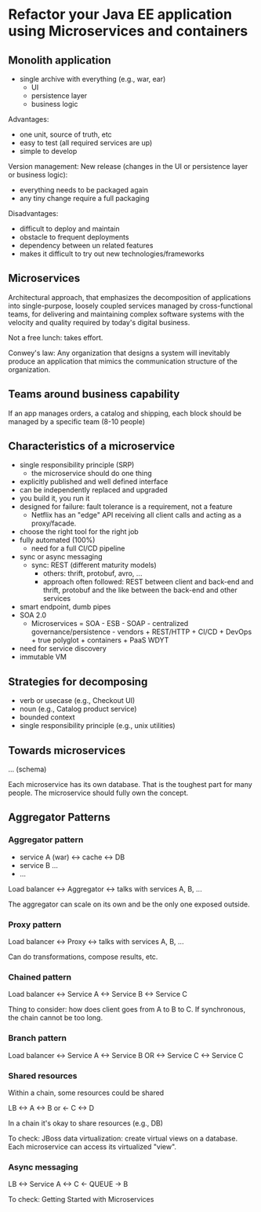 # Refactor your Java EE application using Microservices and containers

## Monolith application
* single archive with everything (e.g., war, ear)
  * UI
  * persistence layer
  * business logic

Advantages:
* one unit, source of truth, etc
* easy to test (all required services are up)
* simple to develop

Version management:
New release (changes in the UI or persistence layer or business logic):
* everything needs to be packaged again
* any tiny change require a full packaging

Disadvantages:
* difficult to deploy and maintain
* obstacle to frequent deployments
* dependency between un related features
* makes it difficult to try out new technologies/frameworks

## Microservices
Architectural approach, that emphasizes the decomposition of applications into single-purpose, loosely coupled services managed by cross-functional teams, for delivering and maintaining complex software systems with the velocity and quality required by today's digital business.

Not a free lunch: takes effort.

Conwey's law:
Any organization that designs a system will inevitably produce an application that mimics the communication structure of the organization.

## Teams around business capability
If an app manages orders, a catalog and shipping, each block should be managed by a specific team (8-10 people)

## Characteristics of a microservice
* single responsibility principle (SRP)
  * the microservice should do one thing
* explicitly published and well defined interface
* can be independently replaced and upgraded
* you build it, you run it
* designed for failure: fault tolerance is a requirement, not a feature
  * Netflix has an "edge" API receiving all client calls and acting as a proxy/facade.
* choose the right tool for the right job
* fully automated (100%)
  * need for a full CI/CD pipeline
* sync or async messaging
  * sync: REST (different maturity models)
    * others: thrift, protobuf, avro, ...
    * approach often followed: REST between client and back-end and thrift, protobuf and the like between the back-end and other services
* smart endpoint, dumb pipes
* SOA 2.0
  * Microservices = SOA - ESB - SOAP - centralized governance/persistence - vendors + REST/HTTP + CI/CD + DevOps + true polyglot + containers + PaaS WDYT
* need for service discovery
* immutable VM

## Strategies for decomposing
* verb or usecase (e.g., Checkout UI)
* noun (e.g., Catalog product service)
* bounded context
* single responsibility principle (e.g., unix utilities)

## Towards microservices

... (schema)

Each microservice has its own database. That is the toughest part for many people. The microservice should fully own the concept.

## Aggregator Patterns

### Aggregator pattern

* service A (war) <-> cache <-> DB
* service B ...
* ...

Load balancer <-> Aggregator <-> talks with services A, B, ...

The aggregator can scale on its own and be the only one exposed outside.

### Proxy pattern

Load balancer <-> Proxy <-> talks with services A, B, ...

Can do transformations, compose results, etc.

### Chained pattern

Load balancer <-> Service A <-> Service B <-> Service C

Thing to consider: how does client goes from A to B to C. If synchronous, the chain cannot be too long.

### Branch pattern
Load balancer <-> Service A <-> Service B OR <-> Service C <-> Service C

### Shared resources
Within a chain, some resources could be shared

LB <-> A <-> B or <- C <-> D

In a chain it's okay to share resources (e.g., DB)

To check: JBoss data virtualization: create virtual views on a database. Each microservice can access its virtualized "view".

### Async messaging
LB <-> Service A <-> C <- QUEUE -> B

To check: Getting Started with Microservices

